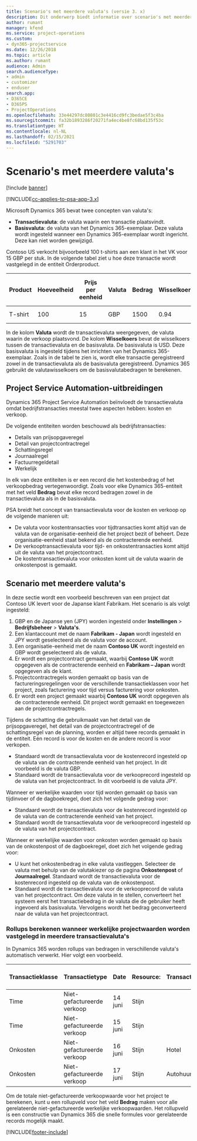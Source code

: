 ```yaml
---
title: Scenario's met meerdere valuta's (versie 3. x)
description: Dit onderwerp biedt informatie over scenario's met meerdere valuta's.
author: rumant
manager: kfend
ms.service: project-operations
ms.custom:
- dyn365-projectservice
ms.date: 12/26/2018
ms.topic: article
ms.author: rumant
audience: Admin
search.audienceType:
- admin
- customizer
- enduser
search.app:
- D365CE
- D365PS
- ProjectOperations
ms.openlocfilehash: 33e44297dc80801c3e4416cd9fc3bedae5f3c4ba
ms.sourcegitcommit: fa32b1893286f20271fa4ec4be8fc68bd135f53c
ms.translationtype: HT
ms.contentlocale: nl-NL
ms.lasthandoff: 02/15/2021
ms.locfileid: "5291703"
---
```

# <a name="multiple-currency-scenarios"></a>Scenario's met meerdere valuta's

[!include [banner](../includes/psa-now-project-operations.md)]

[!INCLUDE[cc-applies-to-psa-app-3.x](../includes/cc-applies-to-psa-app-3x.md)]

Microsoft Dynamics 365 bevat twee concepten van valuta's:

- **Transactievaluta**: de valuta waarin een transactie plaatsvindt. 
- **Basisvaluta**: de valuta van het Dynamics 365-exemplaar. Deze valuta wordt ingesteld wanneer een Dynamics 365-exemplaar wordt ingericht. Deze kan niet worden gewijzigd.

Contoso US verkocht bijvoorbeeld 100 t-shirts aan een klant in het VK voor 15 GBP per stuk. In de volgende tabel ziet u hoe deze transactie wordt vastgelegd in de entiteit Orderproduct.

| Product | Hoeveelheid | Prijs per eenheid | Valuta | Bedrag | Wisselkoers | Prijs per eenheid (basis)| Bedrag (Basis)|
|---------|----------|----------------|----------|--------|---------------|----------------------|--------------|
| T-shirt | 100      | 15             | GBP      | 1500   | 0.94          | € 17.25               | € 1,725       |

In de kolom **Valuta** wordt de transactievaluta weergegeven, de valuta waarin de verkoop plaatsvond. De kolom **Wisselkoers** bevat de wisselkoers tussen de transactievaluta en de basisvaluta. De basisvaluta is USD. Deze basisvaluta is ingesteld tijdens het inrichten van het Dynamics 365-exemplaar.
Zoals in de tabel te zien is, wordt elke transactie geregistreerd zowel in de transactievaluta als de basisvaluta geregistreerd. Dynamics 365 gebruikt de valutawisselkoers om de basisvalutabedragen te berekenen.

## <a name="project-service-automation-extensions"></a>Project Service Automation-uitbreidingen

Dynamics 365 Project Service Automation beïnvloedt de transactievaluta omdat bedrijfstransacties meestal twee aspecten hebben: kosten en verkoop.

De volgende entiteiten worden beschouwd als bedrijfstransacties:

- Details van prijsopgaveregel
- Detail van projectcontractregel
- Schattingsregel
- Journaalregel
- Factuurregeldetail
- Werkelijk

In elk van deze entiteiten is er een record die het kostenbedrag of het verkoopbedrag vertegenwoordigt. Zoals voor elke Dynamics 365-entiteit met het veld **Bedrag** bevat elke record bedragen zowel in de transactievaluta als in de basisvaluta. 

PSA breidt het concept van transactievaluta voor de kosten en verkoop op de volgende manieren uit:

- De valuta voor kostentransacties voor tijdtransacties komt altijd van de valuta van de organisatie-eenheid die het project bezit of beheert. Deze organisatie-eenheid staat bekend als de contracterende eenheid.
- De verkooptransactievaluta voor tijd- en onkostentransacties komt altijd uit de valuta van het projectcontract.
- De kostentransactievaluta voor onkosten komt uit de valuta waarin de onkostenpost is gemaakt.

## <a name="multiple-currency-scenario"></a>Scenario met meerdere valuta's

In deze sectie wordt een voorbeeld beschreven van een project dat Contoso UK levert voor de Japanse klant Fabrikam. Het scenario is als volgt ingesteld:

1. GBP en de Japanse yen (JPY) worden ingesteld onder **Instellingen** \> **Bedrijfsbeheer** \> **Valuta's**. 
2. Een klantaccount met de naam **Fabrikam - Japan** wordt ingesteld en JPY wordt geselecteerd als de valuta voor de account.
3. Een organisatie-eenheid met de naam **Contoso UK** wordt ingesteld en GBP wordt geselecteerd als de valuta.
4. Er wordt een projectcontract gemaakt, waarbij **Contoso UK** wordt opgegeven als de contracterende eenheid en **Fabrikam – Japan** wordt opgegeven als de klant.
5. Projectcontractregels worden gemaakt op basis van de factureringsregelingen voor de verschillende transactieklassen voor het project, zoals facturering voor tijd versus facturering voor onkosten.
6. Er wordt een project gemaakt waarbij **Contoso UK** wordt opgegeven als de contracterende eenheid. Dit project wordt gemaakt en toegewezen aan de projectcontractregels.


Tijdens de schatting die gebruikmaakt van het detail van de prijsopgaveregel, het detail van de projectcontractregel of de schattingsregel van de planning, worden er altijd twee records gemaakt in de entiteit. Eén record is voor de kosten en de andere record is voor verkopen.

- Standaard wordt de transactievaluta voor de kostenrecord ingesteld op de valuta van de contracterende eenheid van het project. In dit voorbeeld is de valuta GBP.
- Standaard wordt de transactievaluta voor de verkooprecord ingesteld op de valuta van het projectcontract. In dit voorbeeld is de valuta JPY.

Wanneer er werkelijke waarden voor tijd worden gemaakt op basis van tijdinvoer of de dagboekregel, doet zich het volgende gedrag voor:

- Standaard wordt de transactievaluta voor de kostenrecord ingesteld op de valuta van de contracterende eenheid van het project.
- Standaard wordt de transactievaluta voor de verkooprecord ingesteld op de valuta van het projectcontract.

Wanneer er werkelijke waarden voor onkosten worden gemaakt op basis van de onkostenpost of de dagboekregel, doet zich het volgende gedrag voor:

- U kunt het onkostenbedrag in elke valuta vastleggen. Selecteer de valuta met behulp van de valutakiezer op de pagina **Onkostenpost** of **Journaalregel**. Standaard wordt de transactievaluta voor de kostenrecord ingesteld op de valuta van de onkostenpost. 
- Standaard wordt de transactievaluta voor de verkooprecord de valuta van het projectcontract. Om deze valuta in te stellen, converteert het systeem eerst het transactiebedrag in de valuta die de gebruiker heeft ingevoerd als basisvaluta. Vervolgens wordt het bedrag geconverteerd naar de valuta van het projectcontract. 

### <a name="computing-roll-ups-when-project-actuals-are-recorded-in-multiple-transaction-currencies"></a>Rollups berekenen wanneer werkelijke projectwaarden worden vastgelegd in meerdere transactievaluta's

In Dynamics 365 worden rollups van bedragen in verschillende valuta's automatisch verwerkt. Hier volgt een voorbeeld.

| Transactieklasse | Transactietype| Date   | Resource: | Transactiecategorie | Hoeveelheid | Prijs per eenheid | Bedrag      | Wisselkoers | Bedrag in basisvaluta |
|-------------------|------------------|--------|----------|----------------------|----------|--------------|-------------|---------------|----------------|
| Time              | Niet-gefactureerde verkoop   | 14 juni | Stijn  |                      | 8 uur    | 20.000 JPY    | 160.000 JPY | 123           | 1300,81 USD    |
| Time              | Niet-gefactureerde verkoop   | 15 juni | Stijn  |                      | 8 uur    | 20.000 JPY    | 160.000 JPY | 123           | 1300,81 USD    |
| Onkosten           | Niet-gefactureerde verkoop   | 16 juni | Stijn  | Hotel                | 1     | 250 EUR      | 250 EUR     | 0.94          | 265,95 USD     |
| Onkosten           | Niet-gefactureerde verkoop   | 17 juni | Stijn  | Autohuur           | 1     | 150 EUR      | 150 EUR     | 0.94          | 159,57 USD     |

Om de totale niet-gefactureerde verkoopwaarde voor het project te berekenen, kunt u een rollupveld voor het veld **Bedrag** maken voor alle gerelateerde niet-gefactureerde werkelijke verkoopwaarden. Het rollupveld is een constructie van Dynamics 365 die snelle formules voor gerelateerde records mogelijk maakt.


[!INCLUDE[footer-include](../includes/footer-banner.md)]